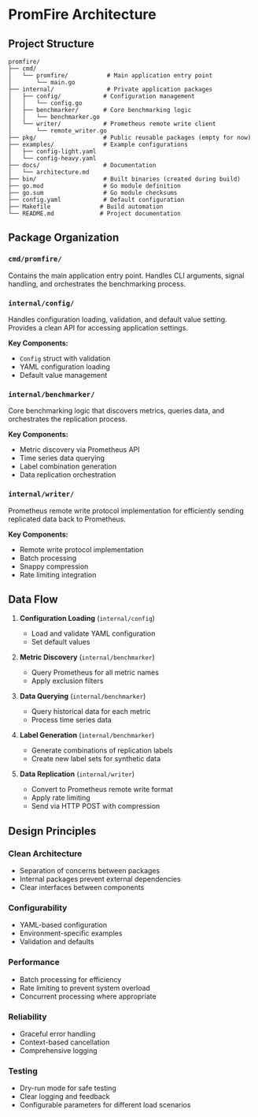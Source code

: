 # PromFire Architecture

## Project Structure

```
promfire/
├── cmd/
│   └── promfire/           # Main application entry point
│       └── main.go
├── internal/               # Private application packages
│   ├── config/            # Configuration management
│   │   └── config.go
│   ├── benchmarker/       # Core benchmarking logic
│   │   └── benchmarker.go
│   └── writer/            # Prometheus remote write client
│       └── remote_writer.go
├── pkg/                   # Public reusable packages (empty for now)
├── examples/              # Example configurations
│   ├── config-light.yaml
│   └── config-heavy.yaml
├── docs/                  # Documentation
│   └── architecture.md
├── bin/                   # Built binaries (created during build)
├── go.mod                 # Go module definition
├── go.sum                 # Go module checksums
├── config.yaml            # Default configuration
├── Makefile              # Build automation
└── README.md             # Project documentation
```

## Package Organization

### `cmd/promfire/`
Contains the main application entry point. Handles CLI arguments, signal handling, and orchestrates the benchmarking process.

### `internal/config/`
Handles configuration loading, validation, and default value setting. Provides a clean API for accessing application settings.

**Key Components:**
- `Config` struct with validation
- YAML configuration loading
- Default value management

### `internal/benchmarker/`
Core benchmarking logic that discovers metrics, queries data, and orchestrates the replication process.

**Key Components:**
- Metric discovery via Prometheus API
- Time series data querying
- Label combination generation
- Data replication orchestration

### `internal/writer/`
Prometheus remote write protocol implementation for efficiently sending replicated data back to Prometheus.

**Key Components:**
- Remote write protocol implementation
- Batch processing
- Snappy compression
- Rate limiting integration

## Data Flow

1. **Configuration Loading** (`internal/config`)
   - Load and validate YAML configuration
   - Set default values

2. **Metric Discovery** (`internal/benchmarker`)
   - Query Prometheus for all metric names
   - Apply exclusion filters

3. **Data Querying** (`internal/benchmarker`)
   - Query historical data for each metric
   - Process time series data

4. **Label Generation** (`internal/benchmarker`)
   - Generate combinations of replication labels
   - Create new label sets for synthetic data

5. **Data Replication** (`internal/writer`)
   - Convert to Prometheus remote write format
   - Apply rate limiting
   - Send via HTTP POST with compression

## Design Principles

### Clean Architecture
- Separation of concerns between packages
- Internal packages prevent external dependencies
- Clear interfaces between components

### Configurability
- YAML-based configuration
- Environment-specific examples
- Validation and defaults

### Performance
- Batch processing for efficiency
- Rate limiting to prevent system overload
- Concurrent processing where appropriate

### Reliability
- Graceful error handling
- Context-based cancellation
- Comprehensive logging

### Testing
- Dry-run mode for safe testing
- Clear logging and feedback
- Configurable parameters for different load scenarios